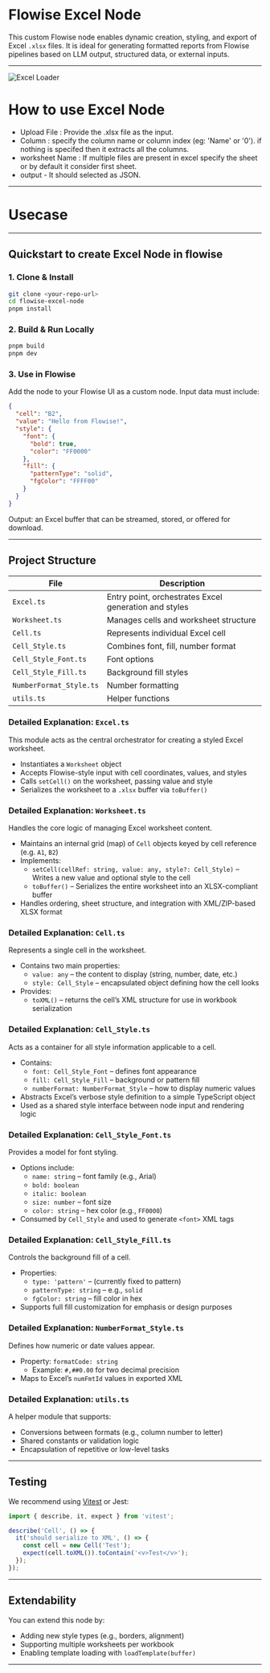 # Flowise Excel Node

This custom Flowise node enables dynamic creation, styling, and export of Excel `.xlsx` files. It is ideal for generating formatted reports from Flowise pipelines based on LLM output, structured data, or external inputs.

---



![Excel Loader](images/excel-loader.png)


# How to use Excel Node

- Upload File : Provide the .xlsx file as the input.
- Column : specify the column name or column index (eg: 'Name' or '0'). if nothing is specifed then it extracts all the columns.
- worksheet Name : If multiple files are present in excel specify the sheet or by default it consider first sheet.
- output - It should selected as JSON.

---
# Usecase

---

## Quickstart to create Excel Node in flowise

### 1. Clone & Install
```bash
git clone <your-repo-url>
cd flowise-excel-node
pnpm install
```

### 2. Build & Run Locally
```bash
pnpm build
pnpm dev
```

### 3. Use in Flowise
Add the node to your Flowise UI as a custom node. Input data must include:

```json
{
  "cell": "B2",
  "value": "Hello from Flowise!",
  "style": {
    "font": {
      "bold": true,
      "color": "FF0000"
    },
    "fill": {
      "patternType": "solid",
      "fgColor": "FFFF00"
    }
  }
}
```

Output: an Excel buffer that can be streamed, stored, or offered for download.

---

## Project Structure

| File                   | Description                          |
|------------------------|--------------------------------------|
| `Excel.ts`            | Entry point, orchestrates Excel generation and styles |
| `Worksheet.ts`        | Manages cells and worksheet structure|
| `Cell.ts`             | Represents individual Excel cell     |
| `Cell_Style.ts`       | Combines font, fill, number format   |
| `Cell_Style_Font.ts`  | Font options                         |
| `Cell_Style_Fill.ts`  | Background fill styles               |
| `NumberFormat_Style.ts`| Number formatting                   |
| `utils.ts`            | Helper functions                     |

### Detailed Explanation: `Excel.ts`

This module acts as the central orchestrator for creating a styled Excel worksheet.

- Instantiates a `Worksheet` object
- Accepts Flowise-style input with cell coordinates, values, and styles
- Calls `setCell()` on the worksheet, passing value and style
- Serializes the worksheet to a `.xlsx` buffer via `toBuffer()`

### Detailed Explanation: `Worksheet.ts`

Handles the core logic of managing Excel worksheet content.

- Maintains an internal grid (map) of `Cell` objects keyed by cell reference (e.g. `A1`, `B2`)
- Implements:
  - `setCell(cellRef: string, value: any, style?: Cell_Style)` – Writes a new value and optional style to the cell
  - `toBuffer()` – Serializes the entire worksheet into an XLSX-compliant buffer
- Handles ordering, sheet structure, and integration with XML/ZIP-based XLSX format

### Detailed Explanation: `Cell.ts`

Represents a single cell in the worksheet.

- Contains two main properties:
  - `value: any` – the content to display (string, number, date, etc.)
  - `style: Cell_Style` – encapsulated object defining how the cell looks
- Provides:
  - `toXML()` – returns the cell’s XML structure for use in workbook serialization

### Detailed Explanation: `Cell_Style.ts`

Acts as a container for all style information applicable to a cell.

- Contains:
  - `font: Cell_Style_Font` – defines font appearance
  - `fill: Cell_Style_Fill` – background or pattern fill
  - `numberFormat: NumberFormat_Style` – how to display numeric values
- Abstracts Excel’s verbose style definition to a simple TypeScript object
- Used as a shared style interface between node input and rendering logic

### Detailed Explanation: `Cell_Style_Font.ts`

Provides a model for font styling.

- Options include:
  - `name: string` – font family (e.g., Arial)
  - `bold: boolean`
  - `italic: boolean`
  - `size: number` – font size
  - `color: string` – hex color (e.g., `FF0000`)
- Consumed by `Cell_Style` and used to generate `<font>` XML tags

### Detailed Explanation: `Cell_Style_Fill.ts`

Controls the background fill of a cell.

- Properties:
  - `type: 'pattern'` – (currently fixed to pattern)
  - `patternType: string` – e.g., `solid`
  - `fgColor: string` – fill color in hex
- Supports full fill customization for emphasis or design purposes

### Detailed Explanation: `NumberFormat_Style.ts`

Defines how numeric or date values appear.

- Property: `formatCode: string`
  - Example: `#,##0.00` for two decimal precision
- Maps to Excel’s `numFmtId` values in exported XML

### Detailed Explanation: `utils.ts`

A helper module that supports:

- Conversions between formats (e.g., column number to letter)
- Shared constants or validation logic
- Encapsulation of repetitive or low-level tasks

---

## Testing
We recommend using [Vitest](https://vitest.dev/) or Jest:

```ts
import { describe, it, expect } from 'vitest';

describe('Cell', () => {
  it('should serialize to XML', () => {
    const cell = new Cell('Test');
    expect(cell.toXML()).toContain('<v>Test</v>');
  });
});
```

---

## Extendability

You can extend this node by:
- Adding new style types (e.g., borders, alignment)
- Supporting multiple worksheets per workbook
- Enabling template loading with `loadTemplate(buffer)`

---
